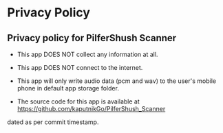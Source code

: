 Privacy Policy 
==============

Privacy policy for PilferShush Scanner
-------------------------------------

 - This app DOES NOT collect any information at all.

 - This app DOES NOT connect to the internet.

 - This app will only write audio data (pcm and wav) to the user's mobile phone in default app storage folder.
 
 - The source code for this app is available at https://github.com/kaputnikGo/PilferShush_Scanner
 
 dated as per commit timestamp.